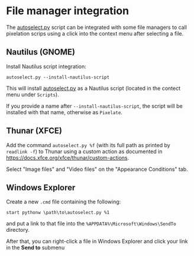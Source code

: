 # File manager integration

The [autoselect.py](../autoselect.py) script can be integrated with
some file managers to call pixelation scrips using a click into the
context menu after selecting a file.

## Nautilus (GNOME)

Install Nautilus script integration:

```
autoselect.py --install-nautilus-script
```

This will install [autoselect.py](../autoselect.py) as a Nautilus script (located in the
contect menu under `Scripts`).

If you provide a name after `--install-nautilus-script`, the script will be
installed with that name, otherwise as `Pixelate`.

## Thunar (XFCE)

Add the command `autoselect.py %f` (with its full path as printed by `readlink -f`)
to Thunar using a custom action as documented in
<https://docs.xfce.org/xfce/thunar/custom-actions>.

Select "Image files" and "Video files" on the "Appearance Conditions" tab.

## Windows Explorer

Create a new `.cmd` file containing the following:

```
start pythonw \path\to\autoselect.py %1
```

and put a link to that file into the `%APPDATA%\Microsoft\Windows\SendTo` directory.

After that, you can right-click a file in Windows Explorer and click your link in the **Send to** submenu
